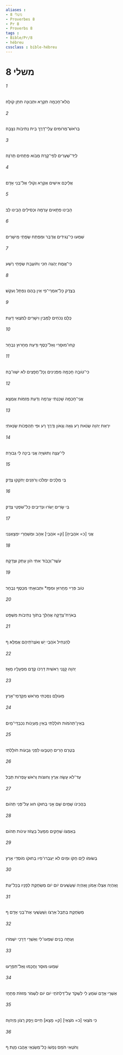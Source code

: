 ```yaml
---
aliases : 
- משלי 8
- Proverbes 8
- Pr 8
- Proverbs 8
tags : 
- Bible/Pr/8
- hébreu
cssclass : bible-hébreu
---
```


# משלי 8

###### 1
הֲלֹא־חָכְמָה תִקְרָא וּתְבוּנָה תִּתֵּן קֹולָהּ׃
###### 2
בְּרֹאשׁ־מְרֹומִים עֲלֵי־דָרֶךְ בֵּית נְתִיבֹות נִצָּבָה׃
###### 3
לְיַד־שְׁעָרִים לְפִי־קָרֶת מְבֹוא פְתָחִים תָּרֹנָּה׃
###### 4
אֲלֵיכֶם אִישִׁים אֶקְרָא וְקֹולִי אֶל־בְּנֵי אָדָם׃
###### 5
הָבִינוּ פְתָאיִם עָרְמָה וּכְסִילִים הָבִינוּ לֵב׃
###### 6
שִׁמְעוּ כִּי־נְגִידִים אֲדַבֵּר וּמִפְתַּח שְׂפָתַי מֵישָׁרִים׃
###### 7
כִּי־אֱמֶת יֶהְגֶּה חִכִּי וְתֹועֲבַת שְׂפָתַי רֶשַׁע׃
###### 8
בְּצֶדֶק כָּל־אִמְרֵי־פִי אֵין בָּהֶם נִפְתָּל וְעִקֵּשׁ׃
###### 9
כֻּלָּם נְכֹחִים לַמֵּבִין וִישָׁרִים לְמֹצְאֵי דָעַת׃
###### 10
קְחוּ־מוּסָרִי וְאַל־כָּסֶף וְדַעַת מֵחָרוּץ נִבְחָר׃
###### 11
כִּי־טֹובָה חָכְמָה מִפְּנִינִים וְכָל־חֲפָצִים לֹא יִשְׁווּ־בָהּ׃
###### 12
אֲנִי־חָכְמָה שָׁכַנְתִּי עָרְמָה וְדַעַת מְזִמֹּות אֶמְצָא׃
###### 13
יִרְאַת יְהוָה שְׂנֹאת רָע גֵּאָה וְגָאֹון וְדֶרֶךְ רָע וּפִי תַהְפֻּכֹות שָׂנֵאתִי׃
###### 14
לִי־עֵצָה וְתוּשִׁיָּה אֲנִי בִינָה לִי גְבוּרָה׃
###### 15
בִּי מְלָכִים יִמְלֹכוּ וְרֹוזְנִים יְחֹקְקוּ צֶדֶק׃
###### 16
בִּי שָׂרִים יָשֹׂרוּ וּנְדִיבִים כָּל־שֹׁפְטֵי צֶדֶק׃
###### 17
אֲנִי [כ= אֹהֲבֶיהָ] [ק= אֹהֲבַי] אֵהָב וּמְשַׁחֲרַי יִמְצָאֻנְנִי׃
###### 18
עֹשֶׁר־וְכָבֹוד אִתִּי הֹון עָתֵק וּצְדָקָה׃
###### 19
טֹוב פִּרְיִי מֵחָרוּץ וּמִפָּז* וּתְבוּאָתִי מִכֶּסֶף נִבְחָר׃
###### 20
בְּאֹרַח־צְדָקָה אֲהַלֵּך בְּתֹוךְ נְתִיבֹות מִשְׁפָּט׃
###### 21
לְהַנְחִיל אֹהֲבַי יֵשׁ וְאֹצְרֹתֵיהֶם אֲמַלֵּא׃ ף
###### 22
יְהוָה קָנָנִי רֵאשִׁית דַּרְכֹּו קֶדֶם מִפְעָלָיו מֵאָז׃
###### 23
מֵעֹולָם נִסַּכְתִּי מֵרֹאשׁ מִקַּדְמֵי־אָרֶץ׃
###### 24
בְּאֵין־תְּהֹמֹות חֹולָלְתִּי בְּאֵין מַעְיָנֹות נִכְבַּדֵּי־מָיִם׃
###### 25
בְּטֶרֶם הָרִים הָטְבָּעוּ לִפְנֵי גְבָעֹות חֹולָלְתִּי׃
###### 26
עַד־לֹא עָשָׂה אֶרֶץ וְחוּצֹות וְרֹאשׁ עָפְרֹות תֵּבֵל׃
###### 27
בַּהֲכִינֹו שָׁמַיִם שָׁם אָנִי בְּחוּקֹו חוּג עַל־פְּנֵי תְהֹום׃
###### 28
בְּאַמְּצֹו שְׁחָקִים מִמָּעַל בַּעֲזֹוז עִינֹות תְּהֹום׃
###### 29
בְּשׂוּמֹו לַיָּם חֻקֹּו וּמַיִם לֹא יַעַבְרוּ־פִיו בְּחוּקֹו מֹוסְדֵי אָרֶץ׃
###### 30
וָאֶהְיֶה אֶצְלֹו אָמֹון וָאֶהְיֶה שַׁעֲשֻׁעִים יֹום יֹום מְשַׂחֶקֶת לְפָנָיו בְּכָל־עֵת׃
###### 31
מְשַׂחֶקֶת בְּתֵבֵל אַרְצֹו וְשַׁעֲשֻׁעַי אֶת־בְּנֵי אָדָם׃ ף
###### 32
וְעַתָּה בָנִים שִׁמְעוּ־לִי וְאַשְׁרֵי דְּרָכַי יִשְׁמֹרוּ׃
###### 33
שִׁמְעוּ מוּסָר וַחֲכָמוּ וְאַל־תִּפְרָעוּ׃
###### 34
אַשְׁרֵי אָדָם שֹׁמֵעַ לִי לִשְׁקֹד עַל־דַּלְתֹתַי יֹום יֹום לִשְׁמֹר מְזוּזֹת פְּתָחָי׃
###### 35
כִּי מֹצְאִי [כ= מֹצְאֵי] [ק= מָצָא] חַיִּים וַיָּפֶק רָצֹון מֵיְהוָה׃
###### 36
וְחֹטְאִי חֹמֵס נַפְשֹׁו כָּל־מְשַׂנְאַי אָהֲבוּ מָוֶת׃ ף
